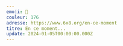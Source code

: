 ```yaml
---
emoji: 🎲
couleur: 176
adresse: https://www.6x8.org/en-ce-moment
titre: En ce moment...
update: 2024-01-05T00:00:00.000Z
---
```

